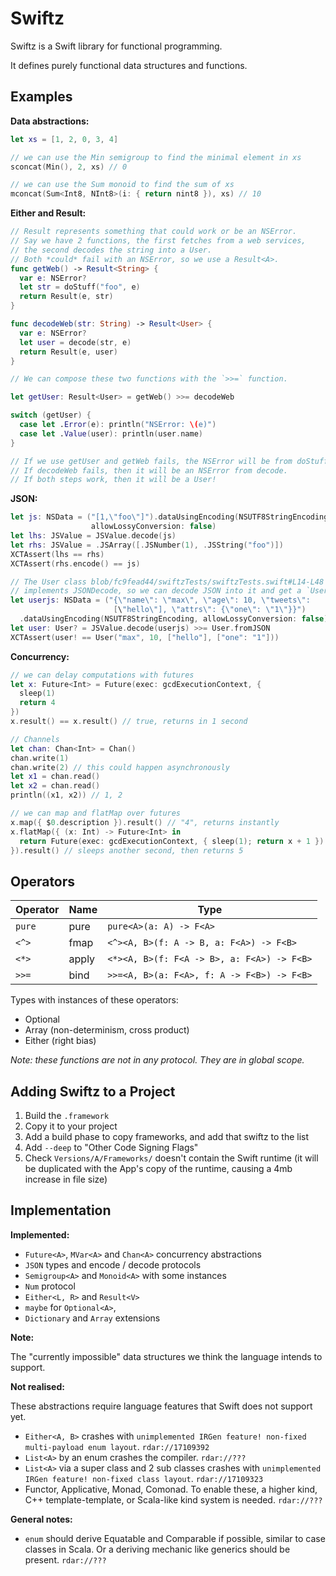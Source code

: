 Swiftz
======

Swiftz is a Swift library for functional programming.

It defines purely functional data structures and functions.

Examples
--------

**Data abstractions:**

```swift
let xs = [1, 2, 0, 3, 4]

// we can use the Min semigroup to find the minimal element in xs
sconcat(Min(), 2, xs) // 0

// we can use the Sum monoid to find the sum of xs
mconcat(Sum<Int8, NInt8>(i: { return nint8 }), xs) // 10
```

**Either and Result:**

```swift
// Result represents something that could work or be an NSError.
// Say we have 2 functions, the first fetches from a web services,
// the second decodes the string into a User.
// Both *could* fail with an NSError, so we use a Result<A>.
func getWeb() -> Result<String> {
  var e: NSError?
  let str = doStuff("foo", e)
  return Result(e, str)
}

func decodeWeb(str: String) -> Result<User> {
  var e: NSError?
  let user = decode(str, e)
  return Result(e, user)
}

// We can compose these two functions with the `>>=` function.

let getUser: Result<User> = getWeb() >>= decodeWeb

switch (getUser) {
  case let .Error(e): println("NSError: \(e)")
  case let .Value(user): println(user.name)
}

// If we use getUser and getWeb fails, the NSError will be from doStuff.
// If decodeWeb fails, then it will be an NSError from decode.
// If both steps work, then it will be a User!
```

**JSON:**

```swift
let js: NSData = ("[1,\"foo\"]").dataUsingEncoding(NSUTF8StringEncoding,
                  allowLossyConversion: false)
let lhs: JSValue = JSValue.decode(js)
let rhs: JSValue = .JSArray([.JSNumber(1), .JSString("foo")])
XCTAssert(lhs == rhs)
XCTAssert(rhs.encode() == js)

// The User class blob/fc9fead44/swiftzTests/swiftzTests.swift#L14-L48
// implements JSONDecode, so we can decode JSON into it and get a `User?`
let userjs: NSData = ("{\"name\": \"max\", \"age\": 10, \"tweets\":
                       [\"hello\"], \"attrs\": {\"one\": \"1\"}}")
  .dataUsingEncoding(NSUTF8StringEncoding, allowLossyConversion: false)
let user: User? = JSValue.decode(userjs) >>= User.fromJSON
XCTAssert(user! == User("max", 10, ["hello"], ["one": "1"]))
```

**Concurrency:**

```swift
// we can delay computations with futures
let x: Future<Int> = Future(exec: gcdExecutionContext, {
  sleep(1)
  return 4
})
x.result() == x.result() // true, returns in 1 second

// Channels
let chan: Chan<Int> = Chan()
chan.write(1)
chan.write(2) // this could happen asynchronously
let x1 = chan.read()
let x2 = chan.read()
println((x1, x2)) // 1, 2

// we can map and flatMap over futures
x.map({ $0.description }).result() // "4", returns instantly
x.flatMap({ (x: Int) -> Future<Int> in
  return Future(exec: gcdExecutionContext, { sleep(1); return x + 1 })
}).result() // sleeps another second, then returns 5
```

Operators
---------

Operator | Name  | Type
-------- | ----- | ------------------------------------------
`pure`   | pure  | `pure<A>(a: A) -> F<A>`
`<^>`    | fmap  | `<^><A, B>(f: A -> B, a: F<A>) -> F<B>`
`<*>`    | apply | `<*><A, B>(f: F<A -> B>, a: F<A>) -> F<B>`
`>>=`    | bind  | `>>=<A, B>(a: F<A>, f: A -> F<B>) -> F<B>`

Types with instances of these operators:

- Optional
- Array (non-determinism, cross product)
- Either (right bias)

*Note: these functions are not in any protocol. They are in global scope.*

Adding Swiftz to a Project
--------------------------

1. Build the `.framework`
2. Copy it to your project
3. Add a build phase to copy frameworks, and add that swiftz to the list
4. Add `--deep` to "Other Code Signing Flags"
5. Check `Versions/A/Frameworks/` doesn't contain the Swift runtime (it will
    be duplicated with the App's copy of the runtime, causing a 4mb increase
    in file size)

Implementation
--------------

**Implemented:**

- `Future<A>`, `MVar<A>` and `Chan<A>` concurrency abstractions
- `JSON` types and encode / decode protocols
- `Semigroup<A>` and `Monoid<A>` with some instances
- `Num` protocol
- `Either<L, R>` and `Result<V>`
- `maybe` for `Optional<A>`, 
- `Dictionary` and `Array` extensions

**Note:**

The "currently impossible" data structures we think the language intends to support.

**Not realised:**

These abstractions require language features that Swift does not support yet.

- `Either<A, B>` crashes with `unimplemented IRGen feature! non-fixed multi-payload enum layout`. `rdar://17109392`
- `List<A>` by an enum crashes the compiler. `rdar://???`
- `List<A>` via a super class and 2 sub classes crashes with `unimplemented IRGen feature! non-fixed class layout`. `rdar://17109323`
- Functor, Applicative, Monad, Comonad. To enable these, a higher kind,
  C++ template-template, or Scala-like kind system is needed. `rdar://???`

**General notes:**

- `enum` should derive Equatable and Comparable if possible, similar to case classes in Scala. Or a deriving mechanic
  like generics should be present. `rdar://???`
